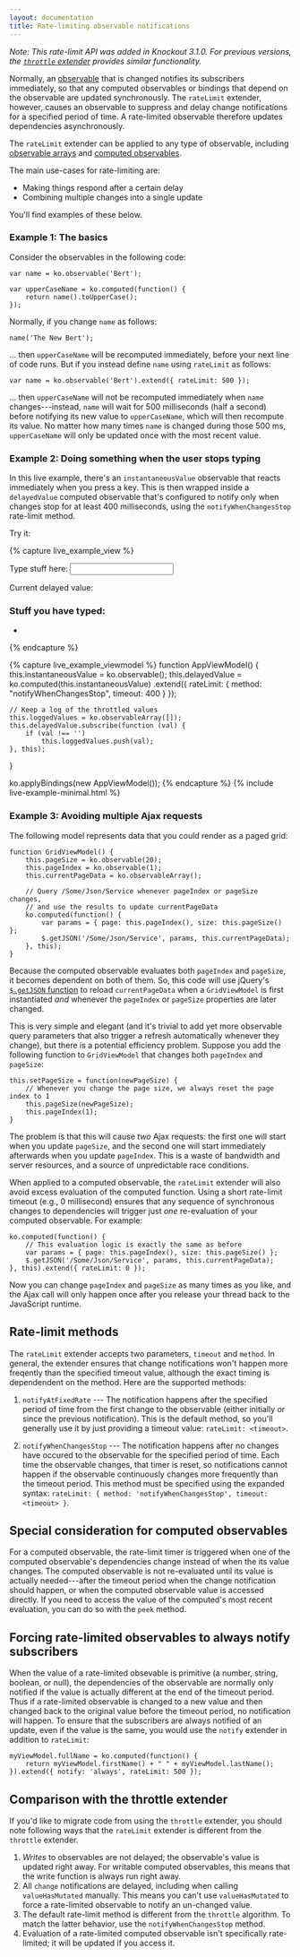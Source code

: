 ```yaml
---
layout: documentation
title: Rate-limiting observable notifications
---
```


*Note: This rate-limit API was added in Knockout 3.1.0. For previous versions, the [`throttle` extender](throttle-extender.html) provides similar functionality.*

Normally, an [observable](observables.html) that is changed notifies its subscribers immediately, so that any computed observables or bindings that depend on the observable are updated synchronously. The `rateLimit` extender, however, causes an observable to suppress and delay change notifications for a specified period of time. A rate-limited observable therefore updates dependencies asynchronously.

The `rateLimit` extender can be applied to any type of observable, including [observable arrays](observableArrays.html) and [computed observables](computedObservables.html).

The main use-cases for rate-limiting are:

 * Making things respond after a certain delay
 * Combining multiple changes into a single update

You'll find examples of these below.

### Example 1: The basics

Consider the observables in the following code:

    var name = ko.observable('Bert');

    var upperCaseName = ko.computed(function() {
        return name().toUpperCase();
    });

Normally, if you change `name` as follows:

    name('The New Bert');

... then `upperCaseName` will be recomputed immediately, before your next line of code runs. But if you instead define `name` using `rateLimit` as follows:

    var name = ko.observable('Bert').extend({ rateLimit: 500 });

... then `upperCaseName` will not be recomputed immediately when `name` changes---instead, `name` will wait for 500 milliseconds (half a second) before notifying its new value to `upperCaseName`, which will then recompute its value. No matter how many times `name` is changed during those 500 ms, `upperCaseName` will only be updated once with the most recent value.

### Example 2: Doing something when the user stops typing

In this live example, there's an `instantaneousValue` observable that reacts immediately when you press a key. This is then wrapped inside a `delayedValue` computed observable that's configured to notify only when changes stop for at least 400 milliseconds, using the `notifyWhenChangesStop` rate-limit method.

Try it:

{% capture live_example_view %}
<p>Type stuff here: <input data-bind='value: instantaneousValue,
    valueUpdate: ["input", "afterkeydown"]' /></p>
<p>Current delayed value: <b data-bind='text: delayedValue'> </b></p>

<div data-bind="visible: loggedValues().length > 0">
    <h3>Stuff you have typed:</h3>
    <ul data-bind="foreach: loggedValues">
        <li data-bind="text: $data"></li>
    </ul>
</div>
{% endcapture %}

{% capture live_example_viewmodel %}
function AppViewModel() {
    this.instantaneousValue = ko.observable();
    this.delayedValue = ko.computed(this.instantaneousValue)
        .extend({ rateLimit: { method: "notifyWhenChangesStop", timeout: 400 } });

    // Keep a log of the throttled values
    this.loggedValues = ko.observableArray([]);
    this.delayedValue.subscribe(function (val) {
        if (val !== '')
            this.loggedValues.push(val);
    }, this);
}

ko.applyBindings(new AppViewModel());
{% endcapture %}
{% include live-example-minimal.html %}

### Example 3: Avoiding multiple Ajax requests

The following model represents data that you could render as a paged grid:

    function GridViewModel() {
        this.pageSize = ko.observable(20);
        this.pageIndex = ko.observable(1);
        this.currentPageData = ko.observableArray();

        // Query /Some/Json/Service whenever pageIndex or pageSize changes,
        // and use the results to update currentPageData
        ko.computed(function() {
            var params = { page: this.pageIndex(), size: this.pageSize() };
            $.getJSON('/Some/Json/Service', params, this.currentPageData);
        }, this);
    }

Because the computed observable evaluates both `pageIndex` and `pageSize`, it becomes dependent on both of them. So, this code will use jQuery's [`$.getJSON` function](http://api.jquery.com/jQuery.getJSON/) to reload `currentPageData` when a `GridViewModel` is first instantiated *and* whenever the `pageIndex` or `pageSize` properties are later changed.

This is very simple and elegant (and it's trivial to add yet more observable query parameters that also trigger a refresh automatically whenever they change), but there is a potential efficiency problem. Suppose you add the following function to `GridViewModel` that changes both `pageIndex` and `pageSize`:

    this.setPageSize = function(newPageSize) {
        // Whenever you change the page size, we always reset the page index to 1
        this.pageSize(newPageSize);
        this.pageIndex(1);
    }

The problem is that this will cause *two* Ajax requests: the first one will start when you update `pageSize`, and the second one will start immediately afterwards when you update `pageIndex`. This is a waste of bandwidth and server resources, and a source of unpredictable race conditions.

When applied to a computed observable, the `rateLimit` extender will also avoid excess evaluation of the computed function. Using a short rate-limit timeout (e.g., 0 millisecond) ensures that any sequence of synchronous changes to dependencies will trigger just *one* re-evaluation of your computed observable. For example:

    ko.computed(function() {
        // This evaluation logic is exactly the same as before
        var params = { page: this.pageIndex(), size: this.pageSize() };
        $.getJSON('/Some/Json/Service', params, this.currentPageData);
    }, this).extend({ rateLimit: 0 });

Now you can change `pageIndex` and `pageSize` as many times as you like, and the Ajax call will only happen once after you release your thread back to the JavaScript runtime.

## Rate-limit methods

The `rateLimit` extender accepts two parameters, `timeout` and `method`. In general, the extender ensures that change notifications won't happen more freqently than the specified timeout value, although the exact timing is dependendent on the method. Here are the supported methods:

1. `notifyAtFixedRate` --- The notification happens after the specified period of time from the first change to the observable (either initially or since the previous notification). This is the default method, so you'll generally use it by just providing a timeout value: `rateLimit: <timeout>`.

2. `notifyWhenChangesStop` --- The notification happens after no changes have occured to the observable for the specified period of time. Each time the observable changes, that timer is reset, so notifications cannot happen if the observable continuously changes more frequently than the timeout period. This method must be specified using the expanded syntax: `rateLimit: { method: 'notifyWhenChangesStop', timeout: <timeout> }`.

## Special consideration for computed observables

For a computed observable, the rate-limit timer is triggered when one of the computed observable's dependencies change instead of when the its value changes. The computed observable is not re-evaluated until its value is actually needed---after the timeout period when the change notification should happen, or when the computed observable value is accessed directly. If you need to access the value of the computed's most recent evaluation, you can do so with the `peek` method.

## Forcing rate-limited observables to always notify subscribers

When the value of a rate-limited obsevable is primitive (a number, string, boolean, or null), the dependencies of the observable are normally only notified if the value is actually different at the end of the timeout period. Thus if a rate-limited observable is changed to a new value and then changed back to the original value before the timeout period, no notification will happen. To ensure that the subscribers are always notified of an update, even if the value is the same, you would use the `notify` extender in addition to `rateLimit`:

    myViewModel.fullName = ko.computed(function() {
        return myViewModel.firstName() + " " + myViewModel.lastName();
    }).extend({ notify: 'always', rateLimit: 500 });

## Comparison with the throttle extender

If you'd like to migrate code from using the `throttle` extender, you should note following ways that the `rateLimit` extender is different from the `throttle` extender.

1. *Writes* to observables are not delayed; the observable's value is updated right away. For writable computed observables, this means that the write function is always run right away.
2. All `change` notifications are delayed, including when calling `valueHasMutated` manually. This means you can't use `valueHasMutated` to force a rate-limited observable to notify an un-changed value.
3. The default rate-limit method is different from the `throttle` algorithm. To match the latter behavior, use the `notifyWhenChangesStop` method.
4. Evaluation of a rate-limited computed observable isn't specifically rate-limited; it will be updated if you access it.
